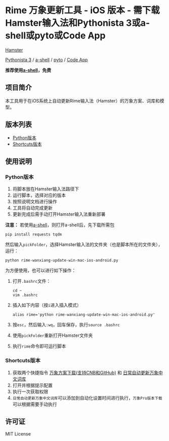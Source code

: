 # Rime 万象更新工具 - iOS 版本 - 需下载Hamster输入法和Pythonista 3或a-shell或pyto或Code App

[Hamster](https://apps.apple.com/us/app/%E4%BB%93%E8%BE%93%E5%85%A5%E6%B3%95/id6446617683)

[Pythonista 3](https://apps.apple.com/us/app/pythonista-3/id1085978097) / [a-shell](https://apps.apple.com/us/app/a-shell/id1473805438) / [pyto](https://apps.apple.com/us/app/pyto-ide/id1436650069) / [Code App](https://apps.apple.com/us/app/code-app/id1512938504)

**推荐使用[a-shell](https://apps.apple.com/us/app/a-shell/id1473805438)，免费**

## 项目简介

本工具用于在iOS系统上自动更新Rime输入法（Hamster）的万象方案、词库和模型。

## 版本列表

- [Python版本](../Python-全平台版本/README.md)
- [Shortcuts版本](./Shortcuts/README.md)

## 使用说明

### Python版本

1. 将脚本放在Hamster输入法路径下
2. 运行脚本，选择对应的版本
3. 按照说明文档进行操作
4. 工具将自动完成更新
5. 更新完成后需手动打开Hamster输入法重新部署

**注意：**
若使用[a-shell](https://apps.apple.com/us/app/a-shell/id1473805438)，则打开a-shell后，先下载所需包

```shell
pip install requests tqdm
```

然后输入`pickFolder`，选择Hamster输入法的文件夹（也是脚本所在的文件夹），运行：

```shell
python rime-wanxiang-update-win-mac-ios-android.py
```

为方便使用，也可以进行如下操作：

1. 打开`.bashrc`文件：

    ```shell
    cd ~
    vim .bashrc
    ```

2. 插入如下内容（按`i`进入插入模式）

    ```shell
    alias rime='python rime-wanxiang-update-win-mac-ios-android.py'
    ```

3. 按`esc`，然后输入`:wq`，回车保存，执行`source .bashrc`
4. 使用`pickFolder`重新打开Hamster文件夹
5. 执行`rime`命令即可运行脚本

### Shortcuts版本

1. 获取两个快捷指令 [万象方案下载(支持CNB和GitHub)](https://www.icloud.com/shortcuts/609c5cbeca0148baaf430d43927a957a) 和 [日常自动更新万象中文词库](https://www.icloud.com/shortcuts/bd6eee4c48ee4f669bf24f83157f4d4e)
2. 打开并根据提示配置
3. 执行一次获取权限
4. `日常自动更新万象中文词库`可以添加到自动化设置时间进行执行，`万象Pro版本下载`可以根据需要手动执行

## 许可证

MIT License
